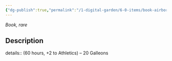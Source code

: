 ```yaml
---
{"dg-publish":true,"permalink":"/1-digital-garden/6-0-items/book-airborne-ascendancy/","tags":["#item","#mundane","#book"]}
---
```


*Book, rare*

## Description

details:: (60 hours, +2 to Athletics) – 20 Galleons
